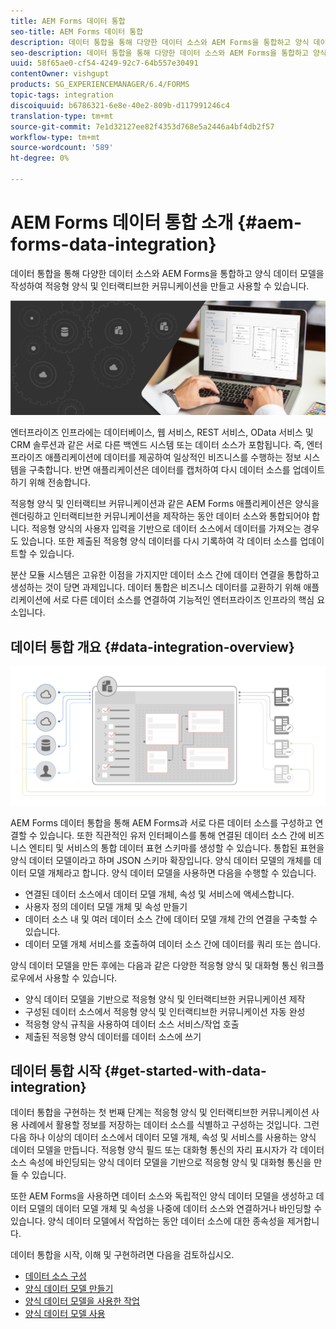 ```yaml
---
title: AEM Forms 데이터 통합
seo-title: AEM Forms 데이터 통합
description: 데이터 통합을 통해 다양한 데이터 소스와 AEM Forms을 통합하고 양식 데이터 모델을 작성하여 적응형 양식 및 인터랙티브한 커뮤니케이션을 만들고 사용할 수 있습니다.
seo-description: 데이터 통합을 통해 다양한 데이터 소스와 AEM Forms을 통합하고 양식 데이터 모델을 작성하여 적응형 양식 및 인터랙티브한 커뮤니케이션을 만들고 사용할 수 있습니다.
uuid: 58f65ae0-cf54-4249-92c7-64b557e30491
contentOwner: vishgupt
products: SG_EXPERIENCEMANAGER/6.4/FORMS
topic-tags: integration
discoiquuid: b6786321-6e8e-40e2-809b-d117991246c4
translation-type: tm+mt
source-git-commit: 7e1d32127ee82f4353d768e5a2446a4bf4db2f57
workflow-type: tm+mt
source-wordcount: '589'
ht-degree: 0%

---
```



# AEM Forms 데이터 통합 소개 {#aem-forms-data-integration}

데이터 통합을 통해 다양한 데이터 소스와 AEM Forms을 통합하고 양식 데이터 모델을 작성하여 적응형 양식 및 인터랙티브한 커뮤니케이션을 만들고 사용할 수 있습니다.

![](do-not-localize/data-integeration.png)

엔터프라이즈 인프라에는 데이터베이스, 웹 서비스, REST 서비스, OData 서비스 및 CRM 솔루션과 같은 서로 다른 백엔드 시스템 또는 데이터 소스가 포함됩니다. 즉, 엔터프라이즈 애플리케이션에 데이터를 제공하여 일상적인 비즈니스를 수행하는 정보 시스템을 구축합니다. 반면 애플리케이션은 데이터를 캡처하여 다시 데이터 소스를 업데이트하기 위해 전송합니다.

적응형 양식 및 인터랙티브 커뮤니케이션과 같은 AEM Forms 애플리케이션은 양식을 렌더링하고 인터랙티브한 커뮤니케이션을 제작하는 동안 데이터 소스와 통합되어야 합니다. 적응형 양식의 사용자 입력을 기반으로 데이터 소스에서 데이터를 가져오는 경우도 있습니다. 또한 제출된 적응형 양식 데이터를 다시 기록하여 각 데이터 소스를 업데이트할 수 있습니다.

분산 모듈 시스템은 고유한 이점을 가지지만 데이터 소스 간에 데이터 연결을 통합하고 생성하는 것이 당면 과제입니다. 데이터 통합은 비즈니스 데이터를 교환하기 위해 애플리케이션에 서로 다른 데이터 소스를 연결하여 기능적인 엔터프라이즈 인프라의 핵심 요소입니다.

## 데이터 통합 개요 {#data-integration-overview}

![aem-forms-data-integration](assets/aem-forms-data-integeration.png)

AEM Forms 데이터 통합을 통해 AEM Forms과 서로 다른 데이터 소스를 구성하고 연결할 수 있습니다. 또한 직관적인 유저 인터페이스를 통해 연결된 데이터 소스 간에 비즈니스 엔티티 및 서비스의 통합 데이터 표현 스키마를 생성할 수 있습니다. 통합된 표현을 양식 데이터 모델이라고 하며 JSON 스키마 확장입니다. 양식 데이터 모델의 개체를 데이터 모델 개체라고 합니다. 양식 데이터 모델을 사용하면 다음을 수행할 수 있습니다.

* 연결된 데이터 소스에서 데이터 모델 개체, 속성 및 서비스에 액세스합니다.
* 사용자 정의 데이터 모델 개체 및 속성 만들기
* 데이터 소스 내 및 여러 데이터 소스 간에 데이터 모델 개체 간의 연결을 구축할 수 있습니다.
* 데이터 모델 개체 서비스를 호출하여 데이터 소스 간에 데이터를 쿼리 또는 씁니다.

양식 데이터 모델을 만든 후에는 다음과 같은 다양한 적응형 양식 및 대화형 통신 워크플로우에서 사용할 수 있습니다.

* 양식 데이터 모델을 기반으로 적응형 양식 및 인터랙티브한 커뮤니케이션 제작
* 구성된 데이터 소스에서 적응형 양식 및 인터랙티브한 커뮤니케이션 자동 완성
* 적응형 양식 규칙을 사용하여 데이터 소스 서비스/작업 호출
* 제출된 적응형 양식 데이터를 데이터 소스에 쓰기

## 데이터 통합 시작 {#get-started-with-data-integration}

데이터 통합을 구현하는 첫 번째 단계는 적응형 양식 및 인터랙티브한 커뮤니케이션 사용 사례에서 활용할 정보를 저장하는 데이터 소스를 식별하고 구성하는 것입니다. 그런 다음 하나 이상의 데이터 소스에서 데이터 모델 개체, 속성 및 서비스를 사용하는 양식 데이터 모델을 만듭니다. 적응형 양식 필드 또는 대화형 통신의 자리 표시자가 각 데이터 소스 속성에 바인딩되는 양식 데이터 모델을 기반으로 적응형 양식 및 대화형 통신을 만들 수 있습니다.

또한 AEM Forms을 사용하면 데이터 소스와 독립적인 양식 데이터 모델을 생성하고 데이터 모델의 데이터 모델 개체 및 속성을 나중에 데이터 소스와 연결하거나 바인딩할 수 있습니다. 양식 데이터 모델에서 작업하는 동안 데이터 소스에 대한 종속성을 제거합니다.

데이터 통합을 시작, 이해 및 구현하려면 다음을 검토하십시오.

* [데이터 소스 구성](/help/forms/using/configure-data-sources.md)
* [양식 데이터 모델 만들기](/help/forms/using/create-form-data-models.md)
* [양식 데이터 모델을 사용한 작업](/help/forms/using/work-with-form-data-model.md)
* [양식 데이터 모델 사용](/help/forms/using/using-form-data-model.md)

